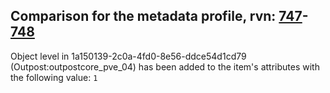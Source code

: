 ## Comparison for the metadata profile, rvn: [747](https://github.com/PRO100KatYT/FortniteProfileRevisions/tree/main/profiles/metadata/747%20metadata.json)-[748](https://github.com/PRO100KatYT/FortniteProfileRevisions/tree/main/profiles/metadata/748%20metadata.json)

Object level in 1a150139-2c0a-4fd0-8e56-ddce54d1cd79 (Outpost:outpostcore_pve_04) has been added to the item's attributes with the following value: `1`
<br><br>
